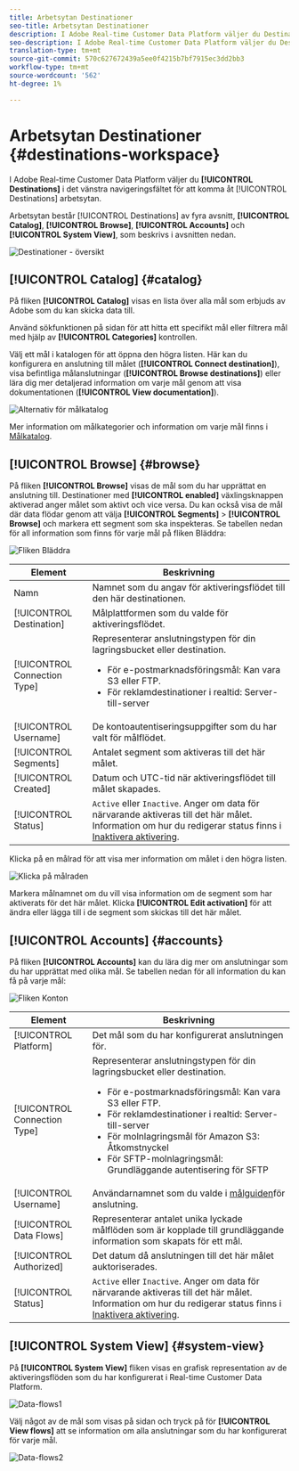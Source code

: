```yaml
---
title: Arbetsytan Destinationer
seo-title: Arbetsytan Destinationer
description: I Adobe Real-time Customer Data Platform väljer du Destinationer i det vänstra navigeringsfältet för att komma åt målarbetsytan.
seo-description: I Adobe Real-time Customer Data Platform väljer du Destinationer i det vänstra navigeringsfältet för att komma åt målarbetsytan.
translation-type: tm+mt
source-git-commit: 570c627672439a5ee0f4215b7bf7915ec3dd2bb3
workflow-type: tm+mt
source-wordcount: '562'
ht-degree: 1%

---
```



# Arbetsytan Destinationer {#destinations-workspace}

I Adobe Real-time Customer Data Platform väljer du **[!UICONTROL Destinations]** i det vänstra navigeringsfältet för att komma åt [!UICONTROL Destinations] arbetsytan.

Arbetsytan består [!UICONTROL Destinations] av fyra avsnitt, **[!UICONTROL Catalog]**, **[!UICONTROL Browse]**, **[!UICONTROL Accounts]** och **[!UICONTROL System View]**, som beskrivs i avsnitten nedan.

![Destinationer - översikt](/help/rtcdp/destinations/assets/destinations-overview.png)

## [!UICONTROL Catalog] {#catalog}

På fliken **[!UICONTROL Catalog]** visas en lista över alla mål som erbjuds av Adobe som du kan skicka data till.

Använd sökfunktionen på sidan för att hitta ett specifikt mål eller filtrera mål med hjälp av **[!UICONTROL Categories]** kontrollen.

Välj ett mål i katalogen för att öppna den högra listen. Här kan du konfigurera en anslutning till målet (**[!UICONTROL Connect destination]**), visa befintliga målanslutningar (**[!UICONTROL Browse destinations]**) eller lära dig mer detaljerad information om varje mål genom att visa dokumentationen (**[!UICONTROL View documentation]**).

![Alternativ för målkatalog](/help/rtcdp/destinations/assets/destination-ui-catalog-options.png)

Mer information om målkategorier och information om varje mål finns i [Målkatalog](/help/rtcdp/destinations/destinations-catalog.md).

## [!UICONTROL Browse] {#browse}

På fliken **[!UICONTROL Browse]** visas de mål som du har upprättat en anslutning till. Destinationer med **[!UICONTROL enabled]** växlingsknappen aktiverad anger målet som aktivt och vice versa. Du kan också visa de mål där data flödar genom att välja **[!UICONTROL Segments]** > **[!UICONTROL Browse]** och markera ett segment som ska inspekteras. Se tabellen nedan för all information som finns för varje mål på fliken Bläddra:

![Fliken Bläddra](/help/rtcdp/destinations/assets/browse-tab.png)

| Element | Beskrivning |
---------|----------
| Namn | Namnet som du angav för aktiveringsflödet till den här destinationen. |
| [!UICONTROL Destination] | Målplattformen som du valde för aktiveringsflödet. |
| [!UICONTROL Connection Type] | Representerar anslutningstypen för din lagringsbucket eller destination. <ul><li>För e-postmarknadsföringsmål: Kan vara S3 eller FTP.</li><li>För reklamdestinationer i realtid: Server-till-server</li></ul> |
| [!UICONTROL Username] | De kontoautentiseringsuppgifter som du har valt för målflödet. |
| [!UICONTROL Segments] | Antalet segment som aktiveras till det här målet. |
| [!UICONTROL Created] | Datum och UTC-tid när aktiveringsflödet till målet skapades. |
| [!UICONTROL Status] | `Active` eller `Inactive`. Anger om data för närvarande aktiveras till det här målet. Information om hur du redigerar status finns i [Inaktivera aktivering](/help/rtcdp/destinations/activate-destinations.md#disable-activation). |

Klicka på en målrad för att visa mer information om målet i den högra listen.

![Klicka på målraden](/help/rtcdp/destinations/assets/click-destination-row.png)

Markera målnamnet om du vill visa information om de segment som har aktiverats för det här målet. Klicka **[!UICONTROL Edit activation]** för att ändra eller lägga till i de segment som skickas till det här målet.

## [!UICONTROL Accounts] {#accounts}

På fliken **[!UICONTROL Accounts]** kan du lära dig mer om anslutningar som du har upprättat med olika mål. Se tabellen nedan för all information du kan få på varje mål:

![Fliken Konton](/help/rtcdp/destinations/assets/accounts-tab.png)

| Element | Beskrivning |
---------|----------
| [!UICONTROL Platform] | Det mål som du har konfigurerat anslutningen för. |
| [!UICONTROL Connection Type] | Representerar anslutningstypen för din lagringsbucket eller destination. <ul><li>För e-postmarknadsföringsmål: Kan vara S3 eller FTP.</li><li>För reklamdestinationer i realtid: Server-till-server</li><li>För molnlagringsmål för Amazon S3: Åtkomstnyckel </li><li>För SFTP-molnlagringsmål: Grundläggande autentisering för SFTP</li></ul> |
| [!UICONTROL Username] | Användarnamnet som du valde i [målguiden](/help/rtcdp/destinations/email-marketing-destinations.md#connect-destination)för anslutning. |
| [!UICONTROL Data Flows] | Representerar antalet unika lyckade målflöden som är kopplade till grundläggande information som skapats för ett mål. |
| [!UICONTROL Authorized] | Det datum då anslutningen till det här målet auktoriserades. |
| [!UICONTROL Status] | `Active` eller `Inactive`. Anger om data för närvarande aktiveras till det här målet. Information om hur du redigerar status finns i [Inaktivera aktivering](/help/rtcdp/destinations/activate-destinations.md#disable-activation). |

## [!UICONTROL System View] {#system-view}

På **[!UICONTROL System View]** fliken visas en grafisk representation av de aktiveringsflöden som du har konfigurerat i Real-time Customer Data Platform.

![Data-flows1](/help/rtcdp/destinations/assets/data-flows1.png)

Välj något av de mål som visas på sidan och tryck på för **[!UICONTROL View flows]** att se information om alla anslutningar som du har konfigurerat för varje mål.

![Data-flows2](/help/rtcdp/destinations/assets/data-flows2.png)